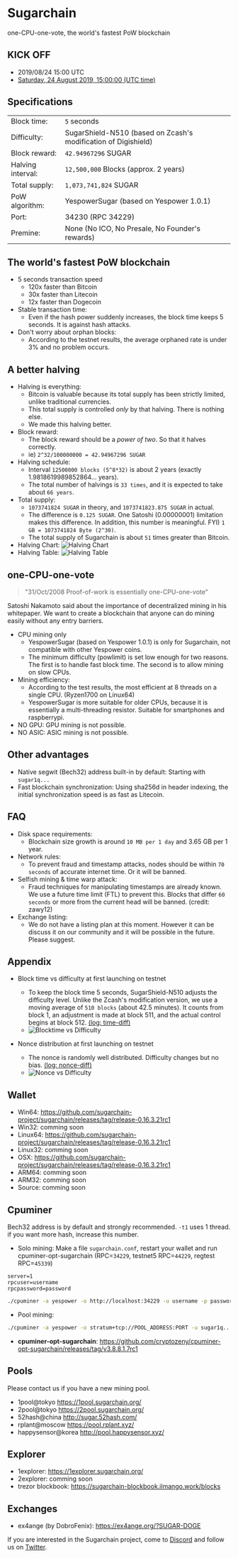 Sugarchain
==========
one-CPU-one-vote, the world's fastest PoW blockchain


KICK OFF
--------
- 2019/08/24 15:00 UTC
- [Saturday, 24 August 2019, 15:00:00 (UTC time)](https://www.timeanddate.com/countdown/launch?iso=20190824T15&p0=1440&msg=%5BANN%5D+Sugarchain+%5BCPU%5D+Launching+2019%2F08%2F24+15%3A00+UTC&font=sanserif)


Specifications
--------------
| | |
------------|------------
Block time: | `5` seconds
Difficulty: | SugarShield-N510 (based on Zcash's modification of Digishield)
Block reward: | `42.94967296` SUGAR
Halving interval: | `12,500,000` Blocks (approx. 2 years)
Total supply: | `1,073,741,824` SUGAR
PoW algorithm: | YespowerSugar (based on Yespower 1.0.1)
Port: | 34230 (RPC 34229)
Premine: | None (No ICO, No Presale, No Founder's rewards)


The world's fastest PoW blockchain
----------------------------------
- 5 seconds transaction speed
  * 120x faster than Bitcoin
  * 30x faster than Litecoin
  * 12x faster than Dogecoin
- Stable transaction time:
  * Even if the hash power suddenly increases, the block time keeps 5 seconds. It is against hash attacks.
- Don't worry about orphan blocks: 
  * According to the testnet results, the average orphaned rate is under 3% and no problem occurs.


A better halving
-----------------------------
- Halving is everything: 
  * Bitcoin is valuable because its total supply has been strictly limited, unlike traditional currencies. 
  * This total supply is controlled *only* by that halving. There is nothing else.
  * We made this halving better.
- Block reward: 
  * The block reward should be a *power of two*. So that it halves correctly.
  * ie) `2^32/100000000 = 42.94967296 SUGAR`
- Halving schedule: 
  * Interval `12500000 blocks (5^8*32)` is about 2 years (exactly 1.9818619989852864... years).
  * The total number of halvings is `33 times`, and it is expected to take about `66 years`.
- Total supply: 
  * `1073741824 SUGAR` in theory, and `1073741823.875 SUGAR` in actual.
  * The difference is `0.125 SUGAR`. One Satoshi (0.00000001) limitation makes this difference. In addition, this number is meaningful. FYI) `1 GB = 1073741824 Byte (2^30)`.
  * The total supply of Sugarchain is about `51` times greater than Bitcoin.
- Halving Chart: ![Halving Chart](https://github.com/sugarchain-project/yumekawa-utils/blob/master/max_money/max_money.png)
- Halving Table: ![Halving Table](https://github.com/sugarchain-project/yumekawa-utils/blob/master/max_money/excel.png)


one-CPU-one-vote
----------------
> "31/Oct/2008 Proof-of-work is essentially one-CPU-one-vote"

Satoshi Nakamoto said about the importance of decentralized mining in his whitepaper. We want to create a blockchain that anyone can do mining easily without any entry barriers.


- CPU mining only
  * YespowerSugar (based on Yespower 1.0.1) is only for Sugarchain, not compatible with other Yespower coins.
  * The minimum difficulty (powlimit) is set low enough for two reasons. The first is to handle fast block time. The second is to allow mining on slow CPUs.
- Mining efficiency: 
  * According to the test results, the most efficient at 8 threads on a single CPU. (Ryzen1700 on Linux64)
  * YespowerSugar is more suitable for older CPUs, because it is essentially a multi-threading resistor. Suitable for smartphones and raspberrypi.
- NO GPU: GPU mining is not possible.
- NO ASIC: ASIC mining is not possible.


Other advantages
----------------
- Native segwit (Bech32) address built-in by default: Starting with `sugar1q...`
- Fast blockchain synchronization: Using sha256d in header indexing, the initial synchronization speed is as fast as Litecoin.


FAQ
---
- Disk space requirements: 
  * Blockchain size growth is around `10 MB per 1 day` and 3.65 GB per 1 year.
- Network rules: 
  * To prevent fraud and timestamp attacks, nodes should be within `70 seconds` of accurate internet time. Or it will be banned.
- Selfish mining & time warp attack: 
  * Fraud techniques for manipulating timestamps are already known. We use a future time limit (FTL) to prevent this. Blocks that differ `60 seconds` or more from the current head will be banned. (credit: zawy12)
- Exchange listing: 
  * We do not have a listing plan at this moment. However it can be discuss it on our community and it will be possible in the future. Please suggest.


Appendix
--------
- Block time vs difficulty at first launching on testnet
  * To keep the block time 5 seconds, SugarShield-N510 adjusts the difficulty level. Unlike the Zcash's modification version, we use a moving average of `510 blocks` (about 42.5 minutes). It counts from block 1, an adjustment is made at block 511, and the actual control begins at block 512. [(log: time-diff)](https://github.com/cryptozeny/difficulty/blob/master/examples-ANN/main.Sugarchain(t5)-YP-DS(n510)-13536.log)
  * ![Blocktime vs Difficulty](https://github.com/cryptozeny/difficulty/blob/master/examples/test.Sugarchain(t5)-YP-DS(n510).png)

- Nonce distribution at first launching on testnet 
  * The nonce is randomly well distributed. Difficulty changes but no bias. [(log: nonce-diff)](https://github.com/cryptozeny/difficulty/blob/master/examples-ANN/NONCE-main.Sugarchain(t5)-YP-DS(n510)-13548.log)
  * ![Nonce vs Difficulty](https://github.com/cryptozeny/difficulty/blob/master/examples/NONCE-test.Sugarchain(t5)-YP-DS(n510).png)


Wallet
------
- Win64: https://github.com/sugarchain-project/sugarchain/releases/tag/release-0.16.3.21rc1
- Win32: comming soon 
- Linux64: https://github.com/sugarchain-project/sugarchain/releases/tag/release-0.16.3.21rc1
- Linux32: comming soon
- OSX: https://github.com/sugarchain-project/sugarchain/releases/tag/release-0.16.3.21rc1
- ARM64: comming soon
- ARM32: comming soon
- Source: comming soon


Cpuminer
--------
Bech32 address is by default and strongly recommended. `-t1` uses 1 thread. if you want more hash, increase this number.
- Solo mining: Make a file `sugarchain.conf`, restart your wallet and run cpuminer-opt-sugarchain (RPC=`34229`, testnet5 RPC=`44229`, regtest RPC=`45339`)
```
server=1
rpcuser=username
rpcpassword=password
```
```bash
./cpuminer -a yespower -o http://localhost:34229 -u username -p password --coinbase-addr=sugar1q... -t1
```
- Pool mining:
```bash
./cpuminer -a yespower -o stratum+tcp://POOL_ADDRESS:PORT -u sugar1q... -t1
```

- **cpuminer-opt-sugarchain**: https://github.com/cryptozeny/cpuminer-opt-sugarchain/releases/tag/v3.8.8.1.7rc1


Pools
-----
Please contact us if you have a new mining pool.
- 1pool@tokyo https://1pool.sugarchain.org/
- 2pool@tokyo https://2pool.sugarchain.org/
- 52hash@china http://sugar.52hash.com/
- rplant@moscow https://pool.rplant.xyz/
- happysensor@korea http://pool.happysensor.xyz/


Explorer
--------
- 1explorer: https://1explorer.sugarchain.org/
- 2explorer: comming soon
- trezor blockbook: https://sugarchain-blockbook.ilmango.work/blocks


Exchanges
---------
- ex4ange (by DobroFenix): https://ex4ange.org/?SUGAR-DOGE


If you are interested in the Sugarchain project, come to [Discord](https://discord.gg/rm7HHv6) and follow us on [Twitter](https://twitter.com/sugarchain_dev).
